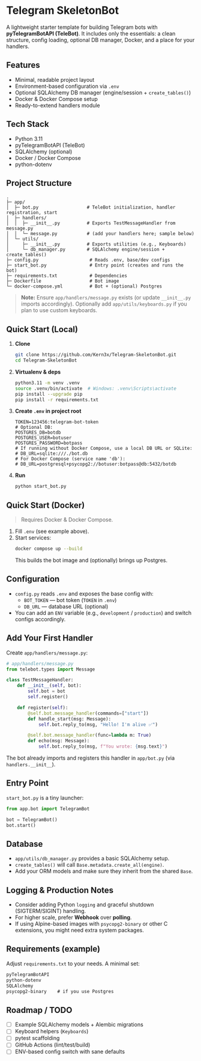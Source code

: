 # Telegram SkeletonBot

A lightweight starter template for building Telegram bots with **pyTelegramBotAPI (TeleBot)**. It includes only the essentials: a clean structure, config loading, optional DB manager, Docker, and a place for your handlers.

## Features
- Minimal, readable project layout
- Environment-based configuration via `.env`
- Optional SQLAlchemy DB manager (engine/session + `create_tables()`)
- Docker & Docker Compose setup
- Ready-to-extend handlers module

## Tech Stack
- Python 3.11
- pyTelegramBotAPI (TeleBot)
- SQLAlchemy (optional)
- Docker / Docker Compose
- python-dotenv

## Project Structure
```
.
├─ app/
│  ├─ bot.py                  # TeleBot initialization, handler registration, start
│  ├─ handlers/
│  │  ├─ __init__.py          # Exports TestMessageHandler from message.py
│  │  └─ message.py           # (add your handlers here; sample below)
│  └─ utils/
│     ├─ __init__.py          # Exports utilities (e.g., Keyboards)
│     └─ db_manager.py        # SQLAlchemy engine/session + create_tables()
├─ config.py                   # Reads .env, base/dev configs
├─ start_bot.py                # Entry point (creates and runs the bot)
├─ requirements.txt            # Dependencies
├─ Dockerfile                  # Bot image
└─ docker-compose.yml          # Bot + (optional) Postgres
```

> **Note:** Ensure `app/handlers/message.py` exists (or update `__init__.py` imports accordingly). Optionally add `app/utils/keyboards.py` if you plan to use custom keyboards.

## Quick Start (Local)
1. **Clone**
   ```bash
   git clone https://github.com/Kern3x/Telegram-SkeletonBot.git
   cd Telegram-SkeletonBot
   ```

2. **Virtualenv & deps**
   ```bash
   python3.11 -m venv .venv
   source .venv/bin/activate  # Windows: .venv\Scripts\activate
   pip install --upgrade pip
   pip install -r requirements.txt
   ```

3. **Create `.env` in project root**
   ```dotenv
   TOKEN=123456:telegram-bot-token
   # Optional DB:
   POSTGRES_DB=botdb
   POSTGRES_USER=botuser
   POSTGRES_PASSWORD=botpass
   # If running without Docker Compose, use a local DB URL or SQLite:
   # DB_URL=sqlite:///./bot.db
   # For Docker Compose (service name 'db'):
   # DB_URL=postgresql+psycopg2://botuser:botpass@db:5432/botdb
   ```

4. **Run**
   ```bash
   python start_bot.py
   ```

## Quick Start (Docker)
> Requires Docker & Docker Compose.

1. Fill `.env` (see example above).
2. Start services:
   ```bash
   docker compose up --build
   ```
   This builds the bot image and (optionally) brings up Postgres.

## Configuration
- `config.py` reads `.env` and exposes the base config with:
  - `BOT_TOKEN` — bot token (`TOKEN` in `.env`)
  - `DB_URL` — database URL (optional)
- You can add an `ENV` variable (e.g., `development` / `production`) and switch configs accordingly.

## Add Your First Handler
Create `app/handlers/message.py`:
```python
# app/handlers/message.py
from telebot.types import Message

class TestMessageHandler:
    def __init__(self, bot):
        self.bot = bot
        self.register()

    def register(self):
        @self.bot.message_handler(commands=["start"])
        def handle_start(msg: Message):
            self.bot.reply_to(msg, "Hello! I'm alive ✅")

        @self.bot.message_handler(func=lambda m: True)
        def echo(msg: Message):
            self.bot.reply_to(msg, f"You wrote: {msg.text}")
```

The bot already imports and registers this handler in `app/bot.py` (via `handlers.__init__`).

## Entry Point
`start_bot.py` is a tiny launcher:
```python
from app.bot import TelegramBot

bot = TelegramBot()
bot.start()
```

## Database
- `app/utils/db_manager.py` provides a basic SQLAlchemy setup.
- `create_tables()` will call `Base.metadata.create_all(engine)`.
- Add your ORM models and make sure they inherit from the shared `Base`.

## Logging & Production Notes
- Consider adding Python `logging` and graceful shutdown (SIGTERM/SIGINT) handling.
- For higher scale, prefer **Webhook** over **polling**.
- If using Alpine-based images with `psycopg2-binary` or other C extensions, you might need extra system packages.

## Requirements (example)
Adjust `requirements.txt` to your needs. A minimal set:
```txt
pyTelegramBotAPI
python-dotenv
SQLAlchemy
psycopg2-binary    # if you use Postgres
```

## Roadmap / TODO
- [ ] Example SQLAlchemy models + Alembic migrations
- [ ] Keyboard helpers (`Keyboards`)
- [ ] pytest scaffolding
- [ ] GitHub Actions (lint/test/build)
- [ ] ENV-based config switch with sane defaults
